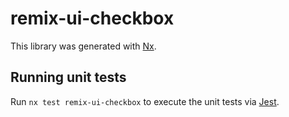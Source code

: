 # remix-ui-checkbox

This library was generated with [Nx](https://nx.dev).

## Running unit tests

Run `nx test remix-ui-checkbox` to execute the unit tests via [Jest](https://jestjs.io).
